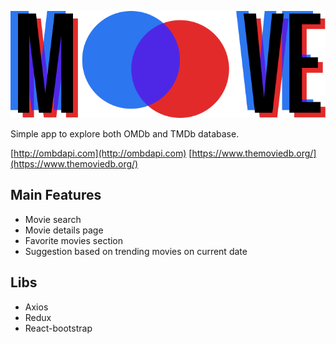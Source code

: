 ![alt text](https://github.com/ja8an/moove/blob/main/src/assets/img/logo.png?sanitize=true)

Simple app to explore both OMDb and TMDb database.

[http://ombdapi.com](http://ombdapi.com)
[https://www.themoviedb.org/](https://www.themoviedb.org/)

## Main Features

- Movie search
- Movie details page
- Favorite movies section
- Suggestion based on trending movies on current date

## Libs

- Axios 
- Redux
- React-bootstrap